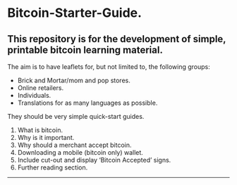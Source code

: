 # Bitcoin-Starter-Guide.  
## This repository is for the development of simple, printable bitcoin learning material.   

The aim is to have leaflets for, but not limited to, the following groups:  

- Brick and Mortar/mom and pop stores.   
- Online retailers.  
- Individuals.  
- Translations for as many languages as possible.   

They should be very simple quick-start guides.   

1. What is bitcoin.  
2. Why is it important.   
2. Why should a merchant accept bitcoin. 
3. Downloading a mobile (bitcoin only) wallet.
4. Include cut-out and display ‘Bitcoin Accepted’ signs. 
5. Further reading section.  


___
